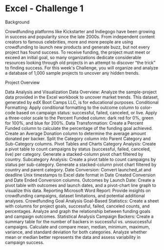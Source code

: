 # Excel - Challenge 1
Background

Crowdfunding platforms like Kickstarter and Indiegogo have been growing in success and popularity since the late 2000s. From independent content creators to famous celebrities, more and more people are using crowdfunding to launch new products and generate buzz, but not every project has found success.
To receive funding, the project must meet or exceed an initial goal, so many organizations dedicate considerable resources looking through old projects in an attempt to discover “the trick” to finding success. For this week's Challenge, you will organize and analyze a database of 1,000 sample projects to uncover any hidden trends.


Project Overview

Data Analysis and Visualization
Data Overview: Analyze the sample-project data provided in the Excel workbook to uncover market trends. This dataset, generated by edX Boot Camps LLC, is for educational purposes.
Conditional Formatting:
Apply conditional formatting to the outcome column to color-code based on campaign status: successful, failed, canceled, or live.
Apply a three-color scale to the Percent Funded column: dark red for 0%, green for 100%, and blue for 200%.
Data Transformation:
Create a Percent Funded column to calculate the percentage of the funding goal achieved.
Create an Average Donation column to determine the average amount donated per backer.
Split the Category column into Parent Category and Sub-Category columns.
Pivot Tables and Charts
Category Analysis:
Create a pivot table to count campaigns by status (successful, failed, canceled, live) per category.
Generate a stacked-column pivot chart filtered by country.
Subcategory Analysis:
Create a pivot table to count campaigns by status per sub-category.
Generate a stacked-column pivot chart filtered by country and parent category.
Date Conversion:
Convert launched_at and deadline Unix timestamps to Excel date format in Date Created Conversion and Date Ended Conversion columns.
Outcomes by Launch Date:
Create a pivot table with outcomes and launch dates, and a pivot-chart line graph to visualize this data.
Reporting
Microsoft Word Report:
Provide insights on crowdfunding campaigns, dataset limitations, and potential additional analyses.
Crowdfunding Goal Analysis
Goal-Based Statistics:
Create a sheet with columns for project goals, successful, failed, canceled counts, and percentages.
Analyze and graph the relationship between funding goals and campaign outcomes.
Statistical Analysis
Campaign Backers:
Create a summary table for the number of backers in successful vs. unsuccessful campaigns.
Calculate and compare mean, median, minimum, maximum, variance, and standard deviation for both categories.
Analyze whether mean or median better represents the data and assess variability in campaign success.
